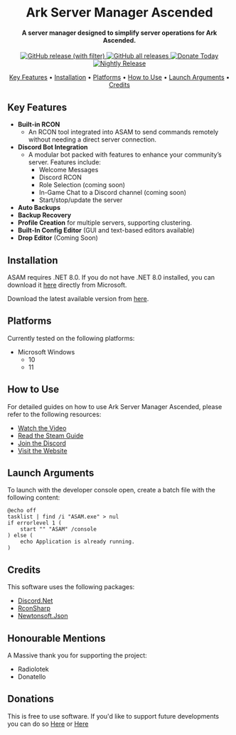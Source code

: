 <h1 align="center">
  <br>
    Ark Server Manager Ascended
  <br>
</h1>

<h4 align="center">A server manager designed to simplify server operations for Ark Ascended.</h4>

<p align="center">
  <a href="https://github.com/CSBrad/ASAM/releases" target="_blank">
    <img alt="GitHub release (with filter)" src="https://img.shields.io/github/v/release/CSBrad/ASAM">
  </a>
  
  <a href="https://github.com/CSBrad/ASAM/releases" target="_blank">
    <img alt="GitHub all releases" src="https://img.shields.io/github/downloads/CSBrad/ASAM/total">
  </a>

  <a href="https://www.paypal.com/paypalme/BradleyRye" target="_blank">
    <img alt="Donate Today" src="https://img.shields.io/badge/Donate-Today-blue">
  </a>
  
  <a href="https://github.com/CSBrad/ASAM/releases/tag/v1.1.2.27" target="_blank">
    <img alt="Nightly Release" src="https://img.shields.io/badge/Nightly-Release-blue">
  </a>
  
</p>

<p align="center">
  <a href="#key-features">Key Features</a> •
  <a href="#installation">Installation</a> •
  <a href="#platforms">Platforms</a> •
  <a href="#how-to-use">How to Use</a> •
  <a href="#launch-arguments">Launch Arguments</a> •
  <a href="#credits">Credits</a>
</p>

## Key Features
* **Built-in RCON**
  - An RCON tool integrated into ASAM to send commands remotely without needing a direct server connection.
* **Discord Bot Integration**
  - A modular bot packed with features to enhance your community’s server. Features include:
    - Welcome Messages
    - Discord RCON
    - Role Selection (coming soon)
    - In-Game Chat to a Discord channel (coming soon)
    - Start/stop/update the server
* **Auto Backups**
* **Backup Recovery**
* **Profile Creation** for multiple servers, supporting clustering.
* **Built-In Config Editor** (GUI and text-based editors available)
* **Drop Editor** (Coming Soon)

## Installation

ASAM requires .NET 8.0. If you do not have .NET 8.0 installed, you can download it [here](https://dotnet.microsoft.com/en-us/download/dotnet/8.0) directly from Microsoft.

Download the latest available version from [here](https://github.com/CSBrad/ASAM/releases).

## Platforms
Currently tested on the following platforms:

* Microsoft Windows
  - 10
  - 11

## How to Use

For detailed guides on how to use Ark Server Manager Ascended, please refer to the following resources:

* [Watch the Video](https://www.youtube.com/watch?v=CHfZ9D54PYE&t=3s)
* [Read the Steam Guide](https://steamcommunity.com/sharedfiles/filedetails/?id=3099295123)
* [Join the Discord](https://discord.com/invite/7GQYecCgtu)
* [Visit the Website](https://bradsdigitaltools.co.uk/arkascended.php)

## Launch Arguments

To launch with the developer console open, create a batch file with the following content:

```batch
@echo off
tasklist | find /i "ASAM.exe" > nul
if errorlevel 1 (
    start "" "ASAM" /console
) else (
    echo Application is already running.
)
```

## Credits
This software uses the following packages:
*  [Discord.Net](https://github.com/discord-net/Discord.Net)
*  [RconSharp](https://github.com/stefanodriussi/rconsharp)
*  [Newtonsoft.Json](https://www.newtonsoft.com/json)

## Honourable Mentions 
A Massive thank you for supporting the project:
* Radiolotek
* Donatello

## Donations
This is free to use software. If you'd like to support future developments you can do so [Here](https://www.paypal.com/paypalme/BradleyRye) or [Here](https://github.com/sponsors/CSBrad/)
